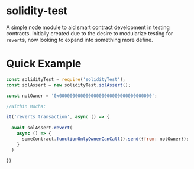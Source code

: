 # solidity-test

A simple node module to aid smart contract development in testing contracts. Initially created due to the desire to modularize testing for `revert`s, now looking to expand into something more define.

# Quick Example

```javascript
const solidityTest = require('solidityTest');
const solAssert = new solidityTest.solAssert();

const notOwner = '0x00000000000000000000000000000000000';

//Within Mocha:

it('reverts transaction', async () => {
  
  await solAssert.revert(
    async () => {  
      someContract.functionOnlyOwnerCanCall().send({from: notOwner});
    }
  )
  
})

```
